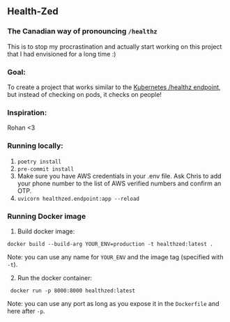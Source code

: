 ## Health-Zed
### The Canadian way of pronouncing `/healthz`

This is to stop my procrastination and actually start working on this project that I had envisioned for a long time :) 

### Goal: 
To create a project that works similar to the [Kubernetes /healthz endpoint](https://kubernetes.io/docs/reference/using-api/health-checks/), but instead of checking on pods, it checks on people!

### Inspiration:

Rohan <3 

### Running locally: 

1. `poetry install`
2. `pre-commit install`
3. Make sure you have AWS credentials in your .env file. Ask Chris to add your phone number to the list of AWS verified numbers and confirm an OTP. 
4. `uvicorn healthzed.endpoint:app --reload`

### Running Docker image 

1. Build docker image: 

`docker build --build-arg YOUR_ENV=production -t healthzed:latest .`

Note: you can use any name for `YOUR_ENV` and the image tag (specified with `-t`).

2. Run the docker container: 

` docker run -p 8000:8000 healthzed:latest`

Note: you can use any port as long as you expose it in the `Dockerfile` and here after `-p`.